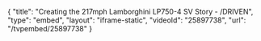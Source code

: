 {
    "title": "Creating the 217mph Lamborghini LP750-4 SV Story - \/DRIVEN",
    "type": "embed",
    "layout": "iframe-static",
    "videoId": "25897738",
    "url": "\/tvpembed\/25897738"
}